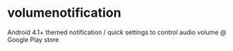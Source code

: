 # volumenotification
Android 4.1+ themed notification / quick settings to control audio volume @ Google Play store
